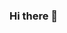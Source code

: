### Hi there 👋

<!--
kodfkdfdfjlfdffdfdfdffdfdfdfdfddfdfdfdfdfddfdfdfdfdfd
Here are some ideas to get you started:

- 🔭 I’m currently working on Python And tkinter projects
- 🌱 I’m currently learning Python And tkinter
- 👯 I’m looking to collaborate on Nothing
- ⚡ Fun fact:bug is a word that every programmer scared xD
- 😊 I am interested is python tkinter kivy pygame java c c++ and game development  
- byee
-->
